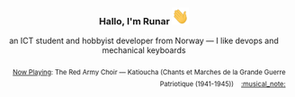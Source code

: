 <h3 align="center">Hallo, I'm Runar <img src="./assets/wave.gif" width="30px" height="30px"></h3>

<div align="center">an ICT student and hobbyist developer from Norway — I like devops and mechanical keyboards</div>

<br/>
<div align="right"><sub>
  <a href="https://www.last.fm/user/runarsf">Now Playing</a>: The Red Army Choir &mdash; Katioucha (Chants et Marches de la Grande Guerre Patriotique (1941-1945)) &nbsp;&nbsp; <a href="https:&#x2F;&#x2F;www.last.fm&#x2F;music&#x2F;The+Red+Army+Choir&#x2F;_&#x2F;Katioucha">:musical_note:</a>
</sub></div>

